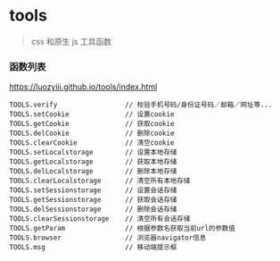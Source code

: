 # tools

> css 和原生 js 工具函数

### 函数列表

https://luozyiii.github.io/tools/index.html

    TOOLS.verify                 // 校验手机号码/身份证号码／邮箱／网址等...
    TOOLS.setCookie              // 设置cookie
    TOOLS.getCookie              // 获取cookie
    TOOLS.delCookie              // 删除cookie
    TOOLS.clearCookie            // 清空cookie
    TOOLS.setLocalstorage        // 设置本地存储
    TOOLS.getLocalstorage        // 获取本地存储
    TOOLS.delLocalstorage        // 删除本地存储
    TOOLS.clearLocalstorage      // 清空所有本地存储
    TOOLS.setSessionstorage      // 设置会话存储
    TOOLS.getSessionstorage      // 获取会话存储
    TOOLS.delSessionstorage      // 删除会话存储
    TOOLS.clearSessionstorage    // 清空所有会话存储
    TOOLS.getParam               // 根据参数名获取当前url的参数值
    TOOLS.browser                // 浏览器navigator信息
    TOOLS.msg                    // 移动端提示框
